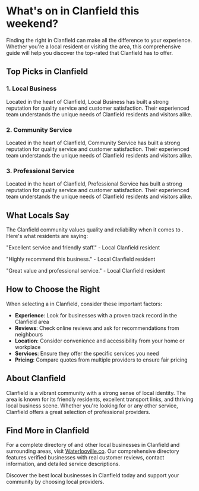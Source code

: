 # What's on in Clanfield this weekend?

Finding the right  in Clanfield can make all the difference to your experience. Whether you're a local resident or visiting the area, this comprehensive guide will help you discover the top-rated  that Clanfield has to offer.

## Top Picks in Clanfield

### 1. Local Business
Located in the heart of Clanfield, Local Business has built a strong reputation for quality service and customer satisfaction. Their experienced team understands the unique needs of Clanfield residents and visitors alike.

### 2. Community Service
Located in the heart of Clanfield, Community Service has built a strong reputation for quality service and customer satisfaction. Their experienced team understands the unique needs of Clanfield residents and visitors alike.

### 3. Professional Service
Located in the heart of Clanfield, Professional Service has built a strong reputation for quality service and customer satisfaction. Their experienced team understands the unique needs of Clanfield residents and visitors alike.

## What Locals Say

The Clanfield community values quality and reliability when it comes to . Here's what residents are saying:

"Excellent service and friendly staff." - Local Clanfield resident

"Highly recommend this business." - Local Clanfield resident

"Great value and professional service." - Local Clanfield resident

## How to Choose the Right 

When selecting a  in Clanfield, consider these important factors:

- **Experience**: Look for businesses with a proven track record in the Clanfield area
- **Reviews**: Check online reviews and ask for recommendations from neighbours
- **Location**: Consider convenience and accessibility from your home or workplace
- **Services**: Ensure they offer the specific services you need
- **Pricing**: Compare quotes from multiple providers to ensure fair pricing

## About Clanfield

Clanfield is a vibrant community with a strong sense of local identity. The area is known for its friendly residents, excellent transport links, and thriving local business scene. Whether you're looking for  or any other service, Clanfield offers a great selection of professional providers.

## Find More  in Clanfield

For a complete directory of  and other local businesses in Clanfield and surrounding areas, visit [Waterlooville.co](https://waterlooville.co). Our comprehensive directory features verified businesses with real customer reviews, contact information, and detailed service descriptions.

Discover the best local businesses in Clanfield today and support your community by choosing local providers.

